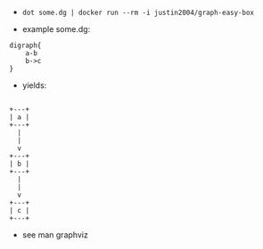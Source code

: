 
-  `dot some.dg | docker run --rm -i justin2004/graph-easy-box`

- example some.dg:

```
digraph{
	a-b
	b->c
}

```


- yields:

```

+---+
| a |
+---+
  |
  |
  v
+---+
| b |
+---+
  |
  |
  v
+---+
| c |
+---+

```





- see man graphviz
